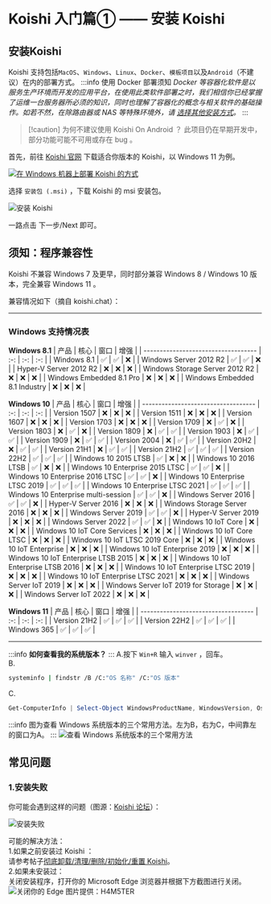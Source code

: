 # Koishi 入门篇① —— 安装 Koishi

## 安装Koishi

Koishi 支持包括`MacOS`、`Windows`、`Linux`、`Docker`、`模板项目`以及`Android`（不建议）在内的部署方式。
:::info 使用 Docker 部署须知
*Docker 等容器化软件是以服务生产环境而开发的应用平台，在使用此类软件部署之时，我们相信你已经掌握了运维一台服务器所必须的知识，同时也理解了容器化的概念与相关软件的基础操作。如若不然，在除路由器或 NAS 等特殊环境外，请 [选择其他安装方式](https://koishi.chat/zh-CN/manual/starter/)。*
:::
> [!caution] 为何不建议使用 Koishi On Android ？
> 此项目仍在早期开发中，部分功能可能不可用或存在 bug 。


首先，前往 [Koishi 官网](https://koishi.chat) 下载适合你版本的 Koishi，以 Windows 11 为例。  

[![在 Windows 机器上部署 Koishi 的方式](/images/install/koi-windows.png)](https://koishi.chat/zh-CN/manual/starter/windows.html)  

选择 `安装包 (.msi)` ，下载 Koishi 的 msi 安装包。

![安装 Koishi ](https://koishi.chat/manual/windows/msi-installer-light.webp)

一路点击 下一步/Next 即可。

## 须知：程序兼容性
Koishi 不兼容 Windows 7 及更早，同时部分兼容 Windows 8 / Windows 10 版本，完全兼容 Windows 11 。  

兼容情况如下（摘自 koishi.chat）：

---

### Windows 支持情况表

**Windows 8.1**
| 产品                                  |  核心 |  窗口 |  增强 |
| ----------------------------------- | :-: | :-: | :-: |
| Windows 8.1                         |  ✅  |  ✅  |  ❌  |
| Windows Server 2012 R2              |  ✅  |  ✅  |  ❌  |
| Hyper-V Server 2012 R2              |  ❌  |  ❌  |  ❌  |
| Windows Storage Server 2012 R2      |  ❌  |  ❌  |  ❌  |
| Windows Embedded 8.1 Pro            |  ❌  |  ❌  |  ❌  |
| Windows Embedded 8.1 Industry       |  ❌  |  ❌  |  ❌  |

**Windows 10**
| 产品                                  |  核心 |  窗口 |  增强 |
| ----------------------------------- | :-: | :-: | :-: |
| Version 1507                        |  ❌  |  ❌  |  ❌  |
| Version 1511                        |  ❌  |  ❌  |  ❌  |
| Version 1607                        |  ❌  |  ❌  |  ❌  |
| Version 1703                        |  ❌  |  ❌  |  ❌  |
| Version 1709                        |  ❌  |  ✅  |  ❌  |
| Version 1803                        |  ❌  |  ✅  |  ❌  |
| Version 1809                        |  ❌  |  ✅  |  ✅  |
| Version 1903                        |  ❌  |  ✅  |  ✅  |
| Version 1909                        |  ❌  |  ✅  |  ✅  |
| Version 2004                        |  ❌  |  ✅  |  ✅  |
| Version 20H2                        |  ❌  |  ✅  |  ✅  |
| Version 21H1                        |  ❌  |  ✅  |  ✅  |
| Version 21H2                        |  ✅  |  ✅  |  ✅  |
| Version 22H2                        |  ✅  |  ✅  |  ✅  |
| Windows 10 2015 LTSB                |  ✅  |  ❌  |  ❌  |
| Windows 10 2016 LTSB                |  ✅  |  ❌  |  ❌  |
| Windows 10 Enterprise 2015 LTSC     |  ✅  |  ✅  |  ❌  |
| Windows 10 Enterprise 2016 LTSC     |  ✅  |  ✅  |  ❌  |
| Windows 10 Enterprise LTSC 2019     |  ✅  |  ✅  |  ✅  |
| Windows 10 Enterprise LTSC 2021     |  ✅  |  ✅  |  ✅  |
| Windows 10 Enterprise multi-session |  ✅  |  ✅  |  ❌  |
| Windows Server 2016                 |  ✅  |  ✅  |  ❌  |
| Hyper-V Server 2016                 |  ❌  |  ❌  |  ❌  |
| Windows Storage Server 2016         |  ❌  |  ❌  |  ❌  |
| Windows Server 2019                 |  ✅  |  ✅  |  ❌  |
| Hyper-V Server 2019                 |  ❌  |  ❌  |  ❌  |
| Windows Server 2022                 |  ✅  |  ✅  |  ❌  |
| Windows 10 IoT Core                 |  ❌  |  ❌  |  ❌  |
| Windows 10 IoT Core Services        |  ❌  |  ❌  |  ❌  |
| Windows 10 IoT Core LTSC            |  ❌  |  ❌  |  ❌  |
| Windows 10 IoT LTSC 2019 Core       |  ❌  |  ❌  |  ❌  |
| Windows 10 IoT Enterprise           |  ❌  |  ❌  |  ❌  |
| Windows 10 IoT Enterprise 2019      |  ❌  |  ❌  |  ❌  |
| Windows 10 IoT Enterprise LTSB 2015 |  ❌  |  ❌  |  ❌  |
| Windows 10 IoT Enterprise LTSB 2016 |  ❌  |  ❌  |  ❌  |
| Windows 10 IoT Enterprise LTSC 2019 |  ❌  |  ❌  |  ❌  |
| Windows 10 IoT Enterprise LTSC 2021 |  ❌  |  ❌  |  ❌  |
| Windows Server IoT 2019             |  ❌  |  ❌  |  ❌  |
| Windows Server IoT 2019 for Storage |  ❌  |  ❌  |  ❌  |
| Windows Server IoT 2022             |  ❌  |  ❌  |  ❌  |

**Windows 11**
| 产品                                  |  核心 |  窗口 |  增强 |
| ----------------------------------- | :-: | :-: | :-: |
| Version 21H2                        |  ✅  |  ✅  |  ✅  |
| Version 22H2                        |  ✅  |  ✅  |  ✅  |
| Windows 365                         |  ✅  |  ✅  |  ✅  |

---

:::info 
**如何查看我的系统版本？**
:::
A.按下 `Win+R` 输入 `winver` ，回车。  
B.   
``` bash
systeminfo | findstr /B /C:"OS 名称" /C:"OS 版本"

```
C.
```powershell
Get-ComputerInfo | Select-Object WindowsProductName, WindowsVersion, OsBuildNumber

```
:::info
图为查看 Windows 系统版本的三个常用方法。左为B，右为C，中间靠左的窗口为A。
:::
![查看 Windows 系统版本的三个常用方法](/images/install/osver.png)

## 常见问题

### 1.安装失败

你可能会遇到这样的问题（图源：[Koishi 论坛](https://forum.koishi.xyz/t/topic/617)）：

![安装失败](/images/install/koiinstallfailed.jpg)

可能的解决方法：  
1.如果之前安装过 Koishi ：  
请参考帖子[彻底卸载/清理/删除/初始化/重置 Koishi](https://forum.koishi.xyz/t/topic/299)。  
2.如果未安装过：  
关闭安装程序，打开你的 Microsoft Edge 浏览器并根据下方截图进行关闭。
![关闭你的 Edge](/images/install/close-edge.png)
图片提供：H4M5TER
